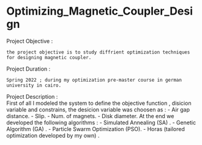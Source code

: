 # Optimizing_Magnetic_Coupler_Design


Project Objective :  
   
    the project objective is to study diffrient optimization techniques for designing magnetic coupler.
    
Project Duration :
    
    Spring 2022 ; during my optimization pre-master course in german university in cairo.
    
Project Description :   
    First of all I modeled the system to define the objective function , disicion variable and constrains, the desicion variable was choosen as :
        - Air gap distance.
        - Slip.
        - Num. of magnets.
        - Disk diameter.
At the end we developed the following algorithms :
        - Simulated Annealing (SA) .
        - Genetic Algorithm (GA) .
        - Particle Swarm Optimization (PSO).
        - Horas (tailored optimization developed by my own) .

